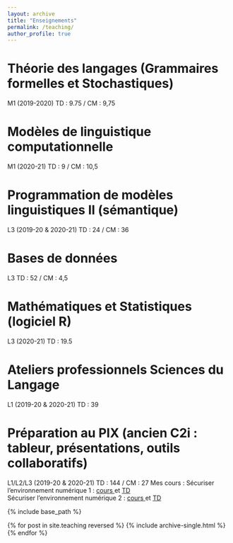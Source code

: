 ```yaml
---
layout: archive
title: "Enseignements"
permalink: /teaching/
author_profile: true
---
```



Théorie des langages (Grammaires formelles et Stochastiques)
=====
M1 (2019-2020) TD : 9.75 / CM : 9,75

Modèles de linguistique computationnelle
=====
M1 (2020-21) TD : 9 / CM : 10,5

Programmation de modèles linguistiques II (sémantique)
=====
L3 (2019-20 & 2020-21) TD : 24 / CM : 36

Bases de données
=====
L3 TD : 52 / CM : 4,5

Mathématiques et Statistiques (logiciel R)
=====
L3 (2020-21) TD : 19.5


Ateliers professionnels Sciences du Langage 
=====
L1 (2019-20 & 2020-21) TD : 39



Préparation au PIX (ancien C2i : tableur, présentations, outils collaboratifs)
=====
L1/L2/L3 (2019-20 & 2020-21) TD : 144 / CM : 27
Mes cours : 
Sécuriser l’environnement numérique 1 : <a href="/assets/cours/PIX_CM4_2020_MILLOUR.odp"> cours </a> et <a href="/assets/cours/PIX_TD4_2020_MILLOUR.odp"> TD </a>   
Sécuriser l’environnement numérique 2 : <a href="/assets/cours/PIX_CM5_2020_MILLOUR.odp"> cours </a> et <a href="/assets/cours/PIX_TD5_2020_MILLOUR.odp"> TD </a>   


{% include base_path %}

{% for post in site.teaching reversed %}
  {% include archive-single.html %}
{% endfor %}
